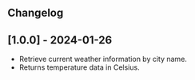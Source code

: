 ## Changelog

## [1.0.0] - 2024-01-26

  * Retrieve current weather information by city name.
  * Returns temperature data in Celsius.